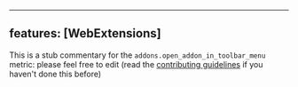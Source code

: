 
---
features: [WebExtensions]
---

This is a stub commentary for the `addons.open_addon_in_toolbar_menu` metric: please feel free to edit (read the
[contributing guidelines](https://github.com/mozilla/glean-annotations/blob/main/CONTRIBUTING.md)
if you haven't done this before)
